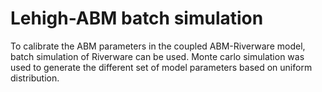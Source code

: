 # Lehigh-ABM batch simulation
 To calibrate the ABM parameters in the coupled ABM-Riverware model, batch simulation of Riverware can be used. 
 Monte carlo simulation was used to generate the different set of model parameters based on uniform distribution.
 
